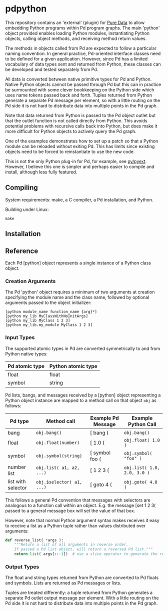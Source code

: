 pdpython
========

This repository contains an 'external' (plugin) for [Pure
Data](http://puredata.info) to allow embedding Python programs within Pd program
graphs.  The main 'python' object provided enables loading Python modules,
instantiating Python objects, calling object methods, and receiving method return
values.  

The methods in objects called from Pd are expected to follow a particular naming
convention.  In general practice, Pd-oriented interface classes need to be
defined for a given application.  However, since Pd has a limited vocabulary of
data types sent and returned from Python, these classes can be developed and
tested separately from Pd.

All data is converted between native primitive types for Pd and Python.  Native
Python objects cannot be passed through Pd but this can in practice be
surmounted with some clever bookkeeping on the Python side which uses name
tokens passed back and forth. Tuples returned from Python generate a separate Pd
message per element, so with a little routing on the Pd side it is not hard to
distribute data into multiple points in the Pd graph.

Note that data returned from Python is passed to the Pd object outlet but that
the outlet function is not called directly from Python.  This avoids potential
problems with recursive calls back into Python, but does make it more difficult
for Python objects to actively query the Pd graph.

One of the examples demonstrates how to set up a patch so that a Python module
can be reloaded without exiting Pd.  This has limits since existing objects need
to be forced to reinstantiate to use the new code.

This is not the only Python plug-in for Pd, for example, see
[py/pyext](http://grrrr.org/research/software/py/).  However, I believe this one
is simpler and perhaps easier to compile and install, although less fully
featured.

Compiling
---------

System requirements: make, a C compiler, a Pd installation, and Python.

Building under Linux:

    make


Installation
------------


Reference
---------

Each Pd [python] object represents a single instance of a Python class object.

### Creation Arguments ###

The Pd 'python' object requires a minimum of two arguments at creation
specifying the module name and the class name, followed by optional arguments
passed to the object initializer:

    [python module_name function_name {arg}*]
    [python my_lib MyClassWithNoInitArgs]
    [python my_lib MyClass 1 2 3]
    [python my_lib.my_module MyClass 1 2 3]


### Input Types ###

The supported atomic types in Pd are converted symmetrically to and from Python native types:

| Pd atomic type              | Python atomic type |
------------------------------|--------------------|
| float                       | float              |
| symbol                      | string             |


Pd lists, bangs, and messages received by a [python] object representing a
Python object instance are mapped to a method call on that object `obj` as
follows:

| Pd type              | Method call               |  Example Pd Message | Example Python Call
-----------------------|---------------------------|---------------------|---------------------------
|  bang                | `obj.bang()`              | [ bang (       	 | `obj.bang()`
|  float               | `obj.float(number)`       | [ 1.0 (        	 | `obj.float( 1.0 )`
|  symbol              | `obj.symbol(string)`      | [ symbol foo (   	 | `obj.symbol( "foo" )`
|  number list         | `obj.list( a1, a2, ...)`  | [ 1 2 3 (      	 | `obj.list( 1.0, 2.0, 3.0 )`
|  list with selector  | `obj.$selector( a1, ...)` | [ goto 4 (     	 | `obj.goto( 4.0 )`


This follows a general Pd convention that messages with selectors are analogous
to a function call within an object.  E.g. the message [set 1 2 3( passed to a
general message box will set the value of that box.

However, note that normal Python argument syntax makes receives it easy to
receive a list as a Python tuple rather than values distributed over arguments:

```python
def reverse_list( *args ):
    """Return a list of all arguments in reverse order.
    If passed a Pd list object, will return a reversed Pd list."""
    return list( args[::-1])  # use a slice operator to generate the reversed list
```

### Output Types ###

The float and string types returned from Python are converted to Pd floats and
symbols.  Lists are returned as Pd messages or lists.

Tuples are treated differently: a tuple returned from Python generates a
separate Pd outlet output message per element.  With a little routing on the Pd
side it is not hard to distribute data into multiple points in the Pd graph.
